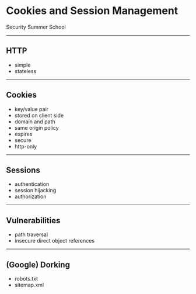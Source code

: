 # Cookies and Session Management

Security Summer School

---

## HTTP

- simple
- stateless

---

## Cookies

- key/value pair
- stored on client side
- domain and path
- same origin policy
- expires
- secure
- http-only

---

## Sessions

- authentication
- session hijacking
- authorization

---

## Vulnerabilities

- path traversal
- insecure direct object references

---

## (Google) Dorking

- robots.txt
- sitemap.xml

